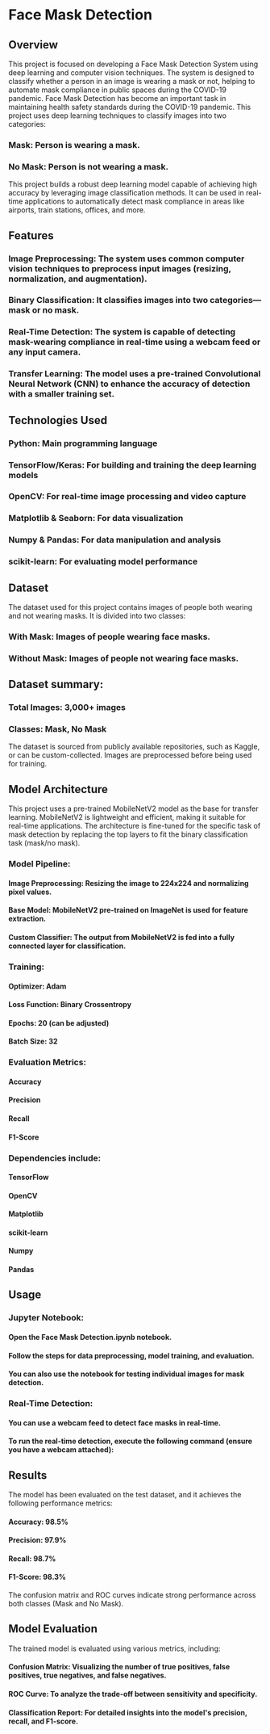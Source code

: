 # Face Mask Detection

## Overview
This project is focused on developing a Face Mask Detection System using deep learning and computer vision techniques. The system is designed to classify whether a person in an image is wearing a mask or not, helping to automate mask compliance in public spaces during the COVID-19 pandemic.
Face Mask Detection has become an important task in maintaining health safety standards during the COVID-19 pandemic. 
This project uses deep learning techniques to classify images into two categories:
### Mask: Person is wearing a mask.
### No Mask: Person is not wearing a mask.
This project builds a robust deep learning model capable of achieving high accuracy by leveraging image classification methods. It can be used in real-time applications to automatically detect mask compliance in areas like airports, train stations, offices, and more.

## Features
### Image Preprocessing: The system uses common computer vision techniques to preprocess input images (resizing, normalization, and augmentation).
### Binary Classification: It classifies images into two categories—mask or no mask.
### Real-Time Detection: The system is capable of detecting mask-wearing compliance in real-time using a webcam feed or any input camera.
### Transfer Learning: The model uses a pre-trained Convolutional Neural Network (CNN) to enhance the accuracy of detection with a smaller training set.

## Technologies Used
### Python: Main programming language
### TensorFlow/Keras: For building and training the deep learning models
### OpenCV: For real-time image processing and video capture
### Matplotlib & Seaborn: For data visualization
### Numpy & Pandas: For data manipulation and analysis
### scikit-learn: For evaluating model performance

## Dataset
The dataset used for this project contains images of people both wearing and not wearing masks. It is divided into two classes:

### With Mask: Images of people wearing face masks.
### Without Mask: Images of people not wearing face masks.

## Dataset summary:
### Total Images: 3,000+ images
### Classes: Mask, No Mask
The dataset is sourced from publicly available repositories, such as Kaggle, or can be custom-collected. Images are preprocessed before being used for training.

## Model Architecture
This project uses a pre-trained MobileNetV2 model as the base for transfer learning. MobileNetV2 is lightweight and efficient, making it suitable for real-time applications. The architecture is fine-tuned for the specific task of mask detection by replacing the top layers to fit the binary classification task (mask/no mask).

### Model Pipeline:
#### Image Preprocessing: Resizing the image to 224x224 and normalizing pixel values.
#### Base Model: MobileNetV2 pre-trained on ImageNet is used for feature extraction.
#### Custom Classifier: The output from MobileNetV2 is fed into a fully connected layer for classification.

### Training:
#### Optimizer: Adam
#### Loss Function: Binary Crossentropy
#### Epochs: 20 (can be adjusted)
#### Batch Size: 32

### Evaluation Metrics:
#### Accuracy
#### Precision
#### Recall
#### F1-Score

### Dependencies include:
#### TensorFlow
#### OpenCV
#### Matplotlib
#### scikit-learn
#### Numpy
#### Pandas

## Usage
### Jupyter Notebook:
#### Open the Face Mask Detection.ipynb notebook.
#### Follow the steps for data preprocessing, model training, and evaluation.
#### You can also use the notebook for testing individual images for mask detection.

### Real-Time Detection:
#### You can use a webcam feed to detect face masks in real-time.
#### To run the real-time detection, execute the following command (ensure you have a webcam attached):

## Results
The model has been evaluated on the test dataset, and it achieves the following performance metrics:
#### Accuracy: 98.5%
#### Precision: 97.9%
#### Recall: 98.7%
#### F1-Score: 98.3%
The confusion matrix and ROC curves indicate strong performance across both classes (Mask and No Mask).

## Model Evaluation
The trained model is evaluated using various metrics, including:
#### Confusion Matrix: Visualizing the number of true positives, false positives, true negatives, and false negatives.
#### ROC Curve: To analyze the trade-off between sensitivity and specificity.
#### Classification Report: For detailed insights into the model's precision, recall, and F1-score.
